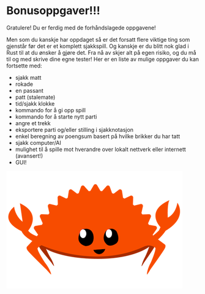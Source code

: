 # Bonusoppgaver!!!

Gratulere! Du er ferdig med de forhåndslagede oppgavene!

Men som du kanskje har oppdaget så er det forsatt flere viktige ting som gjenstår før det er et komplett sjakkspill. 
Og kanskje er du blitt nok glad i Rust til at du ønsker å gjøre det. Fra nå av skjer alt på egen risiko, og du må 
til og med skrive dine egne tester! Her er en liste av mulige oppgaver du kan fortsette med:

- sjakk matt
- rokade
- en passant
- patt (stalemate)
- tid/sjakk klokke
- kommando for å gi opp spill 
- kommando for å starte nytt parti
- angre et trekk
- eksportere parti og/eller stilling i sjakknotasjon
- enkel beregning av poengsum basert på hvilke brikker du har tatt
- sjakk computer/AI
- mulighet til å spille mot hverandre over lokalt nettverk eller internett (avansert!)
- GUI!

![](../../images/happy-ferris.png)